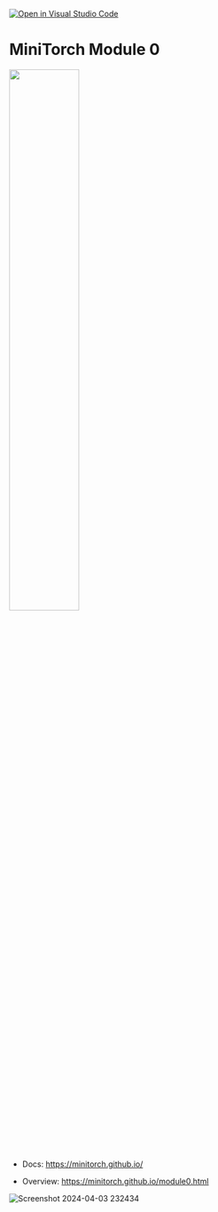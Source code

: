 [![Open in Visual Studio Code](https://classroom.github.com/assets/open-in-vscode-718a45dd9cf7e7f842a935f5ebbe5719a5e09af4491e668f4dbf3b35d5cca122.svg)](https://classroom.github.com/online_ide?assignment_repo_id=14525194&assignment_repo_type=AssignmentRepo)
# MiniTorch Module 0

<img src="https://minitorch.github.io/minitorch.svg" width="50%px">

* Docs: https://minitorch.github.io/

* Overview: https://minitorch.github.io/module0.html

![Screenshot 2024-04-03 232434](https://github.com/minitorch/minitorch-module-0-HarshiniSangadi/assets/152834532/78d28e9c-ff33-45e8-b9b7-a470c9c0904a)

